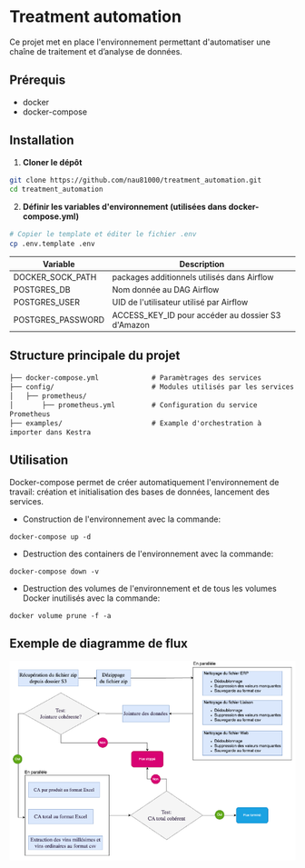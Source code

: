 # Treatment automation

Ce projet met en place l'environnement permettant d'automatiser une chaîne de traitement et d’analyse de données.

## Prérequis

- docker
- docker-compose

## Installation

1. **Cloner le dépôt**

```bash
git clone https://github.com/nau81000/treatment_automation.git
cd treatment_automation
```

2. **Définir les variables d'environnement (utilisées dans docker-compose.yml)**

```bash
# Copier le template et éditer le fichier .env
cp .env.template .env
```

| Variable | Description |
| -------- | -------     |
| DOCKER_SOCK_PATH | packages additionnels utilisés dans Airflow |
| POSTGRES_DB | Nom donnée au DAG Airflow  |
| POSTGRES_USER | UID de l'utilisateur utilisé par Airflow
| POSTGRES_PASSWORD | ACCESS_KEY_ID pour accéder au dossier S3 d'Amazon |

## Structure principale du projet

```
├── docker-compose.yml             # Paramètrages des services
├── config/                        # Modules utilisés par les services
│   ├── prometheus/                     
│       ├── prometheus.yml         # Configuration du service Prometheus
├── examples/                      # Example d'orchestration à importer dans Kestra
```

## Utilisation

Docker-compose permet de créer automatiquement l'environnement de travail: création et initialisation des bases de données, lancement des services.

- Construction de l'environnement avec la commande:

```
docker-compose up -d
```

- Destruction des containers de l'environnement avec la commande:

```
docker-compose down -v
```

- Destruction des volumes de l'environnement et de tous les volumes Docker inutilisés avec la commande: 

```
docker volume prune -f -a
```

## Exemple de diagramme de flux

![diagramme](images/diagramme_flux.png)
